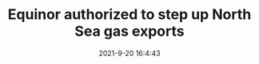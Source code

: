 ---
"title": "Equinor authorized to step up North Sea gas exports"
"date": "2021-9-20 16:4:43"
"feed_name": "OFFSHOREMAG"
"feed_website": "https://www.offshore-mag.com/"
"feed_rss": "https://www.offshore-mag.com/__rss/website-scheduled-content.xml?input=%7B%22sectionAlias%22%3A%22home%22%7D"
"link": "https://www.offshore-mag.com/production/article/14210598/equinor-authorized-to-step-up-north-sea-gas-exports"
"file": "_posts/2021-1-1-167c377c480fa3b88d85c4006f353910458d9837.md"
"accident": "0"
"drilling": "0"
"dead": "0"
"injured": "0"
---